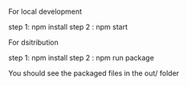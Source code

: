 For local development

step 1: npm install
step 2 : npm start

For dsitribution

step 1: npm install
step 2 : npm run package

You should see the packaged files in the out/ folder